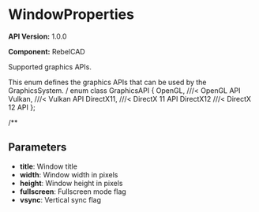# WindowProperties

**API Version:** 1.0.0

**Component:** RebelCAD

Supported graphics APIs.

This enum defines the graphics APIs that can be used by the GraphicsSystem.
/
enum class GraphicsAPI {
    OpenGL,     ///< OpenGL API
    Vulkan,     ///< Vulkan API
    DirectX11,  ///< DirectX 11 API
    DirectX12   ///< DirectX 12 API
};

/**

## Parameters

- **title**: Window title
- **width**: Window width in pixels
- **height**: Window height in pixels
- **fullscreen**: Fullscreen mode flag
- **vsync**: Vertical sync flag

